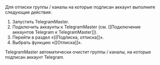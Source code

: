 Для отписки группы / каналы на которые подписан аккаунт выполните следующие действия:

1. Запустить TelegramMaster.
2. Подключить аккаунты к TelegramMaster (см. [[Подключение аккаунтов Telegram к TelegramMaster]]).
3. Перейти в раздел «[[Подписка, отписка]]».
4. Выбрать функцию «[[Отписка]]».

TelegramMaster автоматически очистит группы / каналы, на которые подписан аккаунт Telegram.